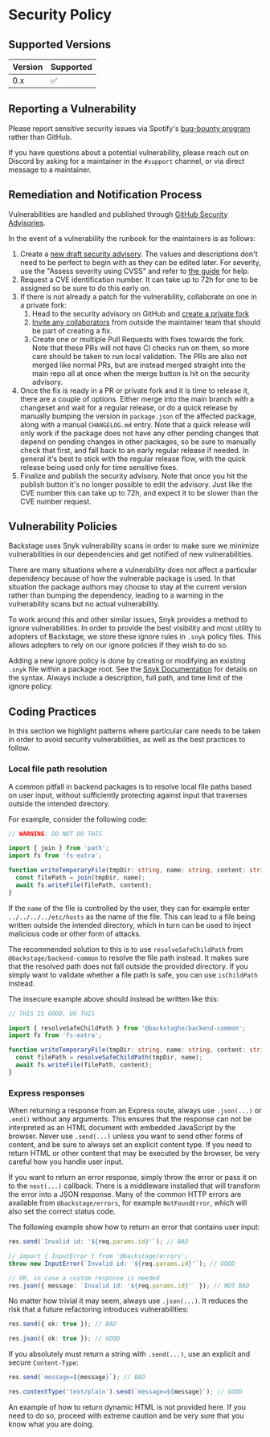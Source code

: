 # Security Policy

## Supported Versions

| Version | Supported          |
| ------- | ------------------ |
| 0.x     | :white_check_mark: |

## Reporting a Vulnerability

Please report sensitive security issues via Spotify's [bug-bounty program](https://hackerone.com/spotify) rather than GitHub.

If you have questions about a potential vulnerability, please reach out on Discord by asking for a maintainer in the `#support` channel, or via direct message to a maintainer.

## Remediation and Notification Process

Vulnerabilities are handled and published through [GitHub Security Advisories](https://docs.github.com/en/code-security/security-advisories/about-github-security-advisories).

In the event of a vulnerability the runbook for the maintainers is as follows:

1. Create a [new draft security advisory](https://github.com/backstage/backstage/security/advisories/new). The values and descriptions don't need to be perfect to begin with as they can be edited later. For severity, use the "Assess severity using CVSS" and refer to [the guide](https://www.first.org/cvss/v3.1/user-guide) for help.
2. Request a CVE identification number. It can take up to 72h for one to be assigned so be sure to do this early on.
3. If there is not already a patch for the vulnerability, collaborate on one in a private fork:
   1. Head to the security advisory on GitHub and [create a private fork](https://docs.github.com/en/code-security/security-advisories/collaborating-in-a-temporary-private-fork-to-resolve-a-security-vulnerability)
   1. [Invite any collaborators](https://docs.github.com/en/code-security/security-advisories/adding-a-collaborator-to-a-security-advisory) from outside the maintainer team that should be part of creating a fix.
   1. Create one or multiple Pull Requests with fixes towards the fork. Note that these PRs will not have CI checks run on them, so more care should be taken to run local validation. The PRs are also not merged like normal PRs, but are instead merged straight into the main repo all at once when the merge button is hit on the security advisory.
4. Once the fix is ready in a PR or private fork and it is time to release it, there are a couple of options. Either merge into the main branch with a changeset and wait for a regular release, or do a quick release by manually bumping the version in `package.json` of the affected package, along with a manual `CHANGELOG.md` entry. Note that a quick release will only work if the package does not have any other pending changes that depend on pending changes in other packages, so be sure to manually check that first, and fall back to an early regular release if needed. In general it's best to stick with the regular release flow, with the quick release being used only for time sensitive fixes.
5. Finalize and publish the security advisory. Note that once you hit the publish button it's no longer possible to edit the advisory. Just like the CVE number this can take up to 72h, and expect it to be slower than the CVE number request.

## Vulnerability Policies

Backstage uses Snyk vulnerability scans in order to make sure we minimize vulnerabilities in our dependencies and get notified of new vulnerabilities.

There are many situations where a vulnerability does not affect a particular dependency because of how the vulnerable package is used. In that situation the package authors may choose to stay at the current version rather than bumping the dependency, leading to a warning in the vulnerability scans but no actual vulnerability.

To work around this and other similar issues, Snyk provides a method to ignore vulnerabilities. In order to provide the best visibility and most utility to adopters of Backstage, we store these ignore rules in `.snyk` policy files. This allows adopters to rely on our ignore policies if they wish to do so.

Adding a new ignore policy is done by creating or modifying an existing `.snyk` file within a package root. See the [Snyk Documentation](https://support.snyk.io/hc/en-us/articles/360007487097-The-snyk-file) for details on the syntax. Always include a description, full path, and time limit of the ignore policy.

## Coding Practices

In this section we highlight patterns where particular care needs to be taken in order to avoid security vulnerabilities, as well as the best practices to follow.

### Local file path resolution

A common pitfall in backend packages is to resolve local file paths based on user input, without sufficiently protecting against input that traverses outside the intended directory.

For example, consider the following code:

```ts
// WARNING: DO NOT DO THIS

import { join } from 'path';
import fs from 'fs-extra';

function writeTemporaryFile(tmpDir: string, name: string, content: string) {
  const filePath = join(tmpDir, name);
  await fs.writeFile(filePath, content);
}
```

If the `name` of the file is controlled by the user, they can for example enter `../../../../etc/hosts` as the name of the file. This can lead to a file being written outside the intended directory, which in turn can be used to inject malicious code or other form of attacks.

The recommended solution to this is to use `resolveSafeChildPath` from `@backstage/backend-common` to resolve the file path instead. It makes sure that the resolved path does not fall outside the provided directory. If you simply want to validate whether a file path is safe, you can use `isChildPath` instead.

The insecure example above should instead be written like this:

```ts
// THIS IS GOOD, DO THIS

import { resolveSafeChildPath } from '@backstaghe/backend-common';
import fs from 'fs-extra';

function writeTemporaryFile(tmpDir: string, name: string, content: string) {
  const filePath = resolveSafeChildPath(tmpDir, name);
  await fs.writeFile(filePath, content);
}
```

### Express responses

When returning a response from an Express route, always use `.json(...)` or `.end()` without any arguments. This ensures that the response can not be interpreted as an HTML document with embedded JavaScript by the browser. Never use `.send(...)` unless you want to send other forms of content, and be sure to always set an explicit content type. If you need to return HTML or other content that may be executed by the browser, be very careful how you handle user input.

If you want to return an error response, simply throw the error or pass it on to the `next(...)` callback. There is a middleware installed that will transform the error into a JSON response. Many of the common HTTP errors are available from `@backstage/errors`, for example `NotFoundError`, which will also set the correct status code.

The following example show how to return an error that contains user input:

```ts
res.send(`Invalid id: '${req.params.id}'`); // BAD

// import { InputError } from '@backstage/errors';
throw new InputError(`Invalid id: '${req.params.id}'`); // GOOD

// OR, in case a custom response is needed
res.json({ message: `Invalid id: '${req.params.id}'` }); // NOT BAD
```

No matter how trivial it may seem, always use `.json(...)`. It reduces the risk that a future refactoring introduces vulnerabilities:

```ts
res.send({ ok: true }); // BAD

res.json({ ok: true }); // GOOD
```

If you absolutely must return a string with `.send(...)`, use an explicit and secure `Content-Type`:

```ts
res.send(`message=${message}`); // BAD

res.contentType('text/plain').send(`message=${message}`); // GOOD
```

An example of how to return dynamic HTML is not provided here. If you need to do so, proceed with extreme caution and be very sure that you know what you are doing.
